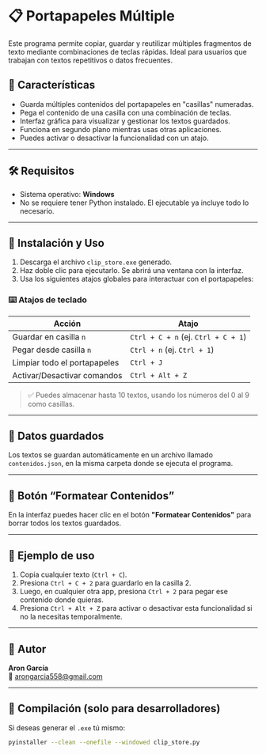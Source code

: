 # 📋 Portapapeles Múltiple

Este programa permite copiar, guardar y reutilizar múltiples fragmentos de texto mediante combinaciones de teclas rápidas. Ideal para usuarios que trabajan con textos repetitivos o datos frecuentes.

## 🧩 Características

- Guarda múltiples contenidos del portapapeles en "casillas" numeradas.
- Pega el contenido de una casilla con una combinación de teclas.
- Interfaz gráfica para visualizar y gestionar los textos guardados.
- Funciona en segundo plano mientras usas otras aplicaciones.
- Puedes activar o desactivar la funcionalidad con un atajo.

---

## 🛠️ Requisitos

- Sistema operativo: **Windows**
- No se requiere tener Python instalado. El ejecutable ya incluye todo lo necesario.

---

## 🚀 Instalación y Uso

1. Descarga el archivo `clip_store.exe` generado.
2. Haz doble clic para ejecutarlo. Se abrirá una ventana con la interfaz.
3. Usa los siguientes atajos globales para interactuar con el portapapeles:

### ⌨️ Atajos de teclado

| Acción                       | Atajo                               |
| ---------------------------- | ----------------------------------- |
| Guardar en casilla `n`       | `Ctrl + C + n` (ej. `Ctrl + C + 1`) |
| Pegar desde casilla `n`      | `Ctrl + n` (ej. `Ctrl + 1`)         |
| Limpiar todo el portapapeles | `Ctrl + J`                          |
| Activar/Desactivar comandos  | `Ctrl + Alt + Z`                    |

> ✅ Puedes almacenar hasta 10 textos, usando los números del 0 al 9 como casillas.

---

## 💾 Datos guardados

Los textos se guardan automáticamente en un archivo llamado `contenidos.json`, en la misma carpeta donde se ejecuta el programa.

---

## 🧼 Botón “Formatear Contenidos”

En la interfaz puedes hacer clic en el botón **"Formatear Contenidos"** para borrar todos los textos guardados.

---

## 🧪 Ejemplo de uso

1. Copia cualquier texto (`Ctrl + C`).
2. Presiona `Ctrl + C + 2` para guardarlo en la casilla 2.
3. Luego, en cualquier otra app, presiona `Ctrl + 2` para pegar ese contenido donde quieras.
4. Presiona `Ctrl + Alt + Z` para activar o desactivar esta funcionalidad si no la necesitas temporalmente.

---

## 🧙 Autor

**Aron García**  
📧 arongarcia558@gmail.com

---

## 🏁 Compilación (solo para desarrolladores)

Si deseas generar el `.exe` tú mismo:

```bash
pyinstaller --clean --onefile --windowed clip_store.py
```
